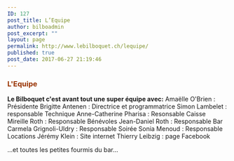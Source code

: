 ```yaml
---
ID: 127
post_title: L’Equipe
author: bilboadmin
post_excerpt: ""
layout: page
permalink: http://www.lebilboquet.ch/lequipe/
published: true
post_date: 2017-06-27 21:19:46
---
```

<h3><span style="color: #993300;"><strong>L'Equipe</strong></span></h3>
<strong>Le Bilboquet c'est avant tout une super équipe avec:</strong>
Amaëlle O'Brien : Présidente
Brigitte Antenen : Directrice et programmatrice
Simon Lambelet : responsable Technique
Anne-Catherine Pharisa : Resonsable Caisse
Mireille Roth : Responsable Bénévoles
Jean-Daniel Roth : Responsable Bar
Carmela Grignoli-Uldry : Responsable Soirée
Sonia Menoud : Responsable Locations
Jérémy Klein : Site internet
Thierry Leibzig : page Facebook

...et toutes les petites fourmis du bar...
